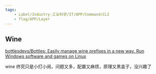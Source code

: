 ```yaml
---
tags:
    - Label/Industry-工业科学/IT/APP/Command/CLI
    - flag/APP/Layer
---
```


## Wine

[bottlesdevs/Bottles: Easily manage wine prefixes in a new way. Run Windows software and games on Linux](https://github.com/bottlesdevs/Bottles)


wine 终究只是小打小闹，问题又多，配置又麻烦，原理又黑盒子，没兴趣了